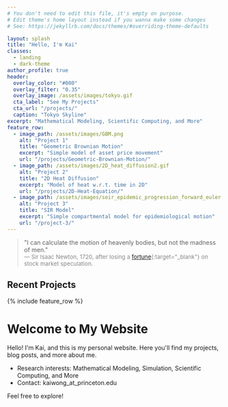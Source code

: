 ```yaml
---
# You don't need to edit this file, it's empty on purpose.
# Edit theme's home layout instead if you wanna make some changes
# See: https://jekyllrb.com/docs/themes/#overriding-theme-defaults

layout: splash
title: "Hello, I'm Kai"
classes:
  - landing
  - dark-theme
author_profile: true
header:
  overlay_color: "#000"
  overlay_filter: "0.35"
  overlay_image: /assets/images/tokyo.gif
  cta_label: "See My Projects"
  cta_url: "/projects/"
  caption: "Tokyo Skyline"
excerpt: "Mathematical Modeling, Scientific Computing, and More"
feature_row:
  - image_path: /assets/images/GBM.png
    alt: "Project 1"
    title: "Geometric Brownian Motion"
    excerpt: "Simple model of asset price movement"
    url: "/projects/Geometric-Brownian-Motion/"
  - image_path: /assets/images/2D_heat_diffusion2.gif
    alt: "Project 2"
    title: "2D Heat Diffusion"
    excerpt: "Model of heat w.r.t. time in 2D"
    url: "/projects/2D-Heat-Equation/"
  - image_path: /assets/images/seir_epidemic_progression_forward_euler.gif
    alt: "Project 3"
    title: "SIR Model"
    excerpt: "Simple compartmental model for epidemiological motion"
    url: "/project-3/"
---
```


> "I can calculate the motion of heavenly bodies, but not the madness of men."  
> <span style="font-size:0.95em; color:#888;">— Sir Isaac Newton, 1720, after losing a [fortune](https://pubs.aip.org/physicstoday/article/73/7/30/800801/Isaac-Newton-and-the-perils-of-the-financial-South){:target="_blank"} on stock market speculation.</span>

## Recent Projects

{% include feature_row %}

# Welcome to My Website

Hello! I'm Kai, and this is my personal website. Here you'll find my projects, blog posts, and more about me.

- Research interests: Mathematical Modeling, Simulation, Scientific Computing, and More
- Contact: kaiwong_at_princeton.edu

Feel free to explore!